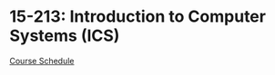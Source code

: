 # 15-213: Introduction to Computer Systems (ICS)

[Course Schedule](https://www.cs.cmu.edu/afs/cs/academic/class/15213-f21/www/schedule.html)
